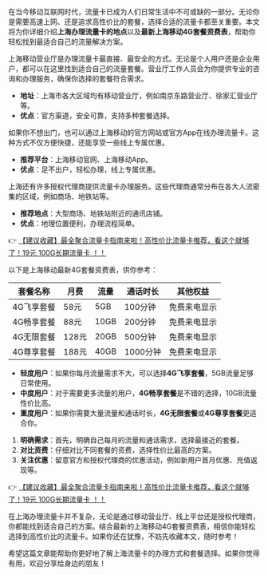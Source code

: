 
在当今移动互联网时代，流量卡已成为人们日常生活中不可或缺的一部分。无论你是需要高速上网、还是追求高性价比的套餐，选择合适的流量卡都至关重要。本文将为你详细介绍**上海办理流量卡的地点**以及**最新上海移动4G套餐资费表**，帮助你轻松找到最适合自己的流量解决方案。


上海移动营业厅是办理流量卡最直接、最安全的方式。无论是个人用户还是企业用户，都可以在这里找到适合自己的流量套餐。营业厅工作人员会为你提供专业的咨询和办理服务，确保你选择的套餐符合需求。

- **地址**：上海市各大区域均有移动营业厅，例如南京东路营业厅、徐家汇营业厅等。
- **优点**：官方渠道，安全可靠，支持多种套餐选择。

如果你不想出门，也可以通过上海移动的官方网站或官方App在线办理流量卡。这种方式不仅方便快捷，还能享受一些线上专属优惠。

- **推荐平台**：上海移动官网、上海移动App。
- **优点**：足不出户，轻松办理，线上专属优惠。

上海还有许多授权代理商提供流量卡办理服务。这些代理商通常分布在各大人流密集的区域，例如商场、地铁站等。

- **推荐地点**：大型商场、地铁站附近的通讯店铺。
- **优点**：地理位置便利，办理流程简单。

👉 [【建议收藏】最全聚合流量卡指南来啦！高性价比流量卡推荐，看这个就够了！19元 100G长期流量卡 ！！](https://bit.ly/Liuliangka)


以下是上海移动最新4G套餐资费表，供你参考：

| 套餐名称 | 月费 | 流量 | 通话时长 | 其他权益 |
| -------- | ---- | ---- | -------- | -------- |
| 4G飞享套餐 | 58元 | 5GB | 100分钟 | 免费来电显示 |
| 4G畅享套餐 | 88元 | 10GB | 200分钟 | 免费来电显示 |
| 4G无限套餐 | 128元 | 20GB | 500分钟 | 免费来电显示 |
| 4G尊享套餐 | 188元 | 40GB | 1000分钟 | 免费来电显示 |

- **轻度用户**：如果你每月流量需求不大，可以选择**4G飞享套餐**，5GB流量足够日常使用。
- **中度用户**：对于需要更多流量的用户，**4G畅享套餐**是不错的选择，10GB流量性价比高。
- **重度用户**：如果你需要大量流量和通话时长，**4G无限套餐**或**4G尊享套餐**更适合你。


1. **明确需求**：首先，明确自己每月的流量和通话需求，选择最接近的套餐。
2. **对比资费**：仔细对比不同套餐的资费，选择性价比最高的方案。
3. **关注优惠**：留意官方和授权代理商的优惠活动，例如新用户首月优惠、充值返现等。

👉 [【建议收藏】最全聚合流量卡指南来啦！高性价比流量卡推荐，看这个就够了！19元 100G长期流量卡 ！！](https://bit.ly/Liuliangka)


在上海办理流量卡并不复杂，无论是通过移动营业厅、线上平台还是授权代理商，你都能找到适合自己的方案。结合最新的上海移动4G套餐资费表，相信你能轻松选择到高性价比的流量卡。如果你还在犹豫，不妨先收藏本文，随时参考！

希望这篇文章能帮助你更好地了解上海流量卡的办理方式和套餐选择。如果你觉得有用，欢迎分享给身边的朋友！
